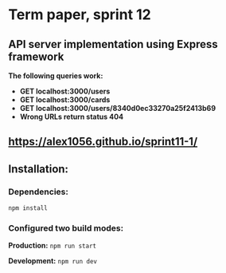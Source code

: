 # Term paper, sprint 12

## API server implementation using Express framework

**The following queries work:**

- **GET localhost:3000/users**
- **GET localhost:3000/cards**
- **GET localhost:3000/users/8340d0ec33270a25f2413b69**
- **Wrong URLs return status 404**

## https://alex1056.github.io/sprint11-1/

## Installation:

### Dependencies:

`npm install`

### Configured two build modes:

**Production:**
`npm run start`

**Development:**
`npm run dev`
